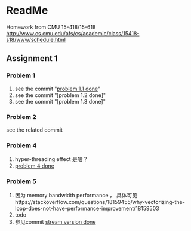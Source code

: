 # ReadMe

Homework from CMU 15-418/15-618 http://www.cs.cmu.edu/afs/cs/academic/class/15418-s18/www/schedule.html

## Assignment 1

### Problem 1

1. see the commit "[problem 1.1 done](https://github.com/jsjtxietian/ParallelComputing/commit/67156fa565732b3a75957fa8bfd3fc9d14b03b17)"
2. see the commit "[problem 1.2 done]"
3. see the commit "[problem 1.3 done]"

### Problem 2

see the related commit 

### Problem 4

1. hyper-threading effect 是啥？
2. [problem 4 done](https://github.com/jsjtxietian/ParallelComputing/commit/027faa3103b42be4b2473d7c463fd40700484e42)


### Problem 5

1. 因为 memory bandwidth performance ， 具体可见https://stackoverflow.com/questions/18159455/why-vectorizing-the-loop-does-not-have-performance-improvement/18159503
2. todo
3. 参见commit [stream version done](https://github.com/jsjtxietian/ParallelComputing/commit/28eed745a2028f255e3d5b10dee99abdf429dac7)
